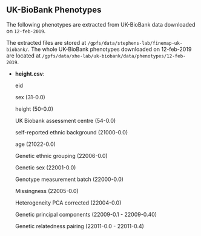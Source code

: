 ## UK-BioBank Phenotypes

The following phenotypes are extracted from UK-BioBank data downloaded on `12-feb-2019`.

The extracted files are stored at `/gpfs/data/stephens-lab/finemap-uk-biobank/`. The whole UK-BioBank phenotypes downloaded on 12-feb-2019 are located at `/gpfs/data/xhe-lab/uk-biobank/data/phenotypes/12-feb-2019`.

  + **height.csv**: 
  
    eid
    
    sex (31-0.0)
    
    height (50-0.0)
    
    UK Biobank assessment centre (54-0.0)
    
    self-reported ethnic background (21000-0.0)
    
    age (21022-0.0)
    
    Genetic ethnic grouping (22006-0.0)
    
    Genetic sex (22001-0.0)
    
    Genotype measurement batch (22000-0.0)
    
    Missingness (22005-0.0)
    
    Heterogeneity PCA corrected (22004-0.0)
    
    Genetic principal components (22009-0.1 - 22009-0.40)
    
    Genetic relatedness pairing (22011-0.0 - 22011-0.4)
